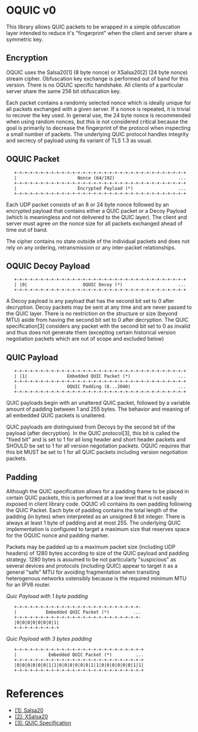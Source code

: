 # OQUIC v0

This library allows QUIC packets to be wrapped in a simple obfuscation layer intended to reduce it's "fingerprint" when the client and server share a symmetric key.


## Encryption

OQUIC uses the Salsa20\[1\] (8 byte nonce) or XSalsa20\[2\] (24 byte nonce) stream cipher. Obfuscation key exchange is performed out of band for this version. There is no OQUIC specific handshake. All clients of a particular server share the same 256 bit obfuscation key.

Each packet contains a randomly selected nonce which is ideally unique for all packets exchanged with a given server.  If a nonce is repeated, it is trivial to recover the key used.  In general use, the 24 byte nonce is recommended when using random nonces, but this is not considered critical because the goal is primarily to decrease the fingerprint of the protocol when inspecting a small number of packets. The underlying QUIC protocol handles integrity and secrecy of payload using its variant of TLS 1.3 as usual.


## OQUIC Packet
```
   +-+-+-+-+-+-+-+-+-+-+-+-+-+-+-+-+-+-+-+-+-+-+-+-+-+-+-+-+-+-+-+-+
   |                       Nonce (64/192)                        ...
   +-+-+-+-+-+-+-+-+-+-+-+-+-+-+-+-+-+-+-+-+-+-+-+-+-+-+-+-+-+-+-+-+
   |                       Encrypted Payload (*)                 ...
   +-+-+-+-+-+-+-+-+-+-+-+-+-+-+-+-+-+-+-+-+-+-+-+-+-+-+-+-+-+-+-+-+
```

Each UDP packet consists of an 8 or 24 byte nonce followed by an encrypted payload that contains either a QUIC packet or a Decoy Payload (which is meaningless and not delivered to the QUIC layer).  The client and server must agree on the nonce size for all packets exchanged ahead of time out of band.

The cipher contains no state outside of the individual packets and does not rely on any ordering, retransmission or any inter-packet relationships.


## OQUIC Decoy Payload

```
   +-+-+-+-+-+-+-+-+-+-+-+-+-+-+-+-+-+-+-+-+-+-+-+-+-+-+-+-+-+-+-+-+
   | |0|                     OQUIC Decoy (*)                     ...
   +-+-+-+-+-+-+-+-+-+-+-+-+-+-+-+-+-+-+-+-+-+-+-+-+-+-+-+-+-+-+-+-+
```

A Decoy payload is any payload that has the second bit set to 0 after
decryption.  Decoy packets may be sent at any time and are never passed to the QUIC
layer.  There is no restriction on the structure or size (beyond MTU)
aside from having the second bit set to 0 after decryption.  The QUIC
specification\[3\] considers any packet with the second bit set to 0 as invalid and
thus does not generate them (excepting certain historical version negotiation
packets which are out of scope and excluded below)


## QUIC Payload
```
   +-+-+-+-+-+-+-+-+-+-+-+-+-+-+-+-+-+-+-+-+-+-+-+-+-+-+-+-+-+-+-+-+
   | |1|               Embedded QUIC Packet (*)                  ...
   +-+-+-+-+-+-+-+-+-+-+-+-+-+-+-+-+-+-+-+-+-+-+-+-+-+-+-+-+-+-+-+-+
   |                   OQUIC Padding (8...2040)                  ...
   +-+-+-+-+-+-+-+-+-+-+-+-+-+-+-+-+-+-+-+-+-+-+-+-+-+-+-+-+-+-+-+-+
```

QUIC payloads begin with an unaltered QUIC packet, followed by a variable amount of padding between 1 and 255 bytes. The behavior and meaning of all embedded QUIC packets is unaltered.

QUIC payloads are distinguised from Decoys by the second bit of the payload (after decryption).  In the QUIC protocol\[3\], this bit is called the "fixed bit" and is set to 1 for all long header and short header packets and SHOULD be set to 1 for all version negotiation packets. OQUIC requires that this bit MUST be set to 1 for all QUIC packets including version negotiation packets.

## Padding

Although the QUIC specification allows for a padding frame to be placed in certain QUIC packets, this is performed at a low level that is not easily exposed in client library code. OQUIC v0 contains its own padding following the QUIC Packet. Each byte of padding contains the total length of the padding (in bytes) when interpreted as an unsigned 8 bit integer. There is always at least 1 byte of padding and at most 255.  The underlying QUIC implementation is configured to target a maximum size that reserves space for the OQUIC nonce and padding marker.

Packets may be padded up to a maximum packet size (including UDP headers) of 1280 bytes according to size of the QUIC payload and padding strategy.  1280 bytes is assumed to be not particularly "suspicious" as several devices and protocols (including QUIC) appear to target it as a general "safe" MTU for avoiding fragmentation when transiting heterogenous networks ostensibly because is the required minimum MTU for an IPV6 router.


*Quic Payload with 1 byte padding*
```
   +-+-+-+-+-+-+-+-+-+-+-+-+-+-+-+-+-+-+-+-+-+-+-+-
   |           Embedded QUIC Packet (*)         ...    
   +-+-+-+-+-+-+-+-+-+-+-+-+-+-+-+-+-+-+-+-+-+-+-+-
   |0|0|0|0|0|0|0|1|             
   +-+-+-+-+-+-+-+-+
```


_Quic Payload with 3 bytes padding_
```
   +-+-+-+-+-+-+-+-+-+-+-+-+-+-+-+-+-+-+-+-+-+-+-+-+
   |            Embedded QUIC Packet (*)         ...
   +-+-+-+-+-+-+-+-+-+-+-+-+-+-+-+-+-+-+-+-+-+-+-+-+
   |0|0|0|0|0|0|1|1|0|0|0|0|0|0|1|1|0|0|0|0|0|0|1|1|             
   +-+-+-+-+-+-+-+-+-+-+-+-+-+-+-+-+-+-+-+-+-+-+-+-+
```

# References

* [[1]: Salsa20](https://cr.yp.to/snuffle/salsafamily-20071225.pdf)
* [[2]: XSalsa20](https://cr.yp.to/snuffle/xsalsa-20110204.pdf)
* [[3]: QUIC Specification](https://www.ietf.org/id/draft-ietf-quic-transport-22.txt)